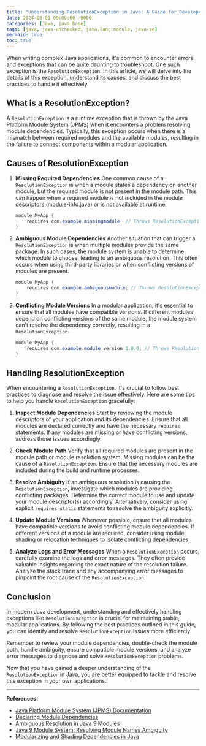 ```yaml
---
title: "Understanding ResolutionException in Java: A Guide for Developers"
date: 2024-03-01 09:00:00 -0000
categories: [Java, java.base]
tags: [java, java-unchecked, java.lang.module, java-se]
mermaid: true
toc: true
---
```



When writing complex Java applications, it's common to encounter errors and exceptions that can be quite daunting to troubleshoot. One such exception is the `ResolutionException`. In this article, we will delve into the details of this exception, understand its causes, and discuss the best practices to handle it effectively.

## What is a ResolutionException?

A `ResolutionException` is a runtime exception that is thrown by the Java Platform Module System (JPMS) when it encounters a problem resolving module dependencies. Typically, this exception occurs when there is a mismatch between required modules and the available modules, resulting in the failure to connect components within a modular application.

## Causes of ResolutionException

1. **Missing Required Dependencies**
   One common cause of a `ResolutionException` is when a module states a dependency on another module, but the required module is not present in the module path. This can happen when a required module is not included in the module descriptors (module-info.java) or is not available at runtime.

   ```java
   module MyApp {
       requires com.example.missingmodule; // Throws ResolutionException if the module is missing
   }
   ```

2. **Ambiguous Module Dependencies**
   Another situation that can trigger a `ResolutionException` is when multiple modules provide the same package. In such cases, the module system is unable to determine which module to choose, leading to an ambiguous resolution. This often occurs when using third-party libraries or when conflicting versions of modules are present.

   ```java
   module MyApp {
       requires com.example.ambiguousmodule; // Throws ResolutionException if multiple modules provide the same package
   }
   ```

3. **Conflicting Module Versions**
   In a modular application, it's essential to ensure that all modules have compatible versions. If different modules depend on conflicting versions of the same module, the module system can't resolve the dependency correctly, resulting in a `ResolutionException`.

   ```java
   module MyApp {
       requires com.example.module version 1.0.0; // Throws ResolutionException if another module requires a different version
   }
   ```

## Handling ResolutionException

When encountering a `ResolutionException`, it's crucial to follow best practices to diagnose and resolve the issue effectively. Here are some tips to help you handle `ResolutionException` gracefully:

1. **Inspect Module Dependencies**
   Start by reviewing the module descriptors of your application and its dependencies. Ensure that all modules are declared correctly and have the necessary `requires` statements. If any modules are missing or have conflicting versions, address those issues accordingly.

2. **Check Module Path**
   Verify that all required modules are present in the module path or module resolution system. Missing modules can be the cause of a `ResolutionException`. Ensure that the necessary modules are included during the build and runtime processes.

3. **Resolve Ambiguity**
   If an ambiguous resolution is causing the `ResolutionException`, investigate which modules are providing conflicting packages. Determine the correct module to use and update your module descriptor(s) accordingly. Alternatively, consider using explicit `requires static` statements to resolve the ambiguity explicitly.

4. **Update Module Versions**
   Whenever possible, ensure that all modules have compatible versions to avoid conflicting module dependencies. If different versions of a module are required, consider using module shading or relocation techniques to isolate conflicting dependencies.

5. **Analyze Logs and Error Messages**
   When a `ResolutionException` occurs, carefully examine the logs and error messages. They often provide valuable insights regarding the exact nature of the resolution failure. Analyze the stack trace and any accompanying error messages to pinpoint the root cause of the `ResolutionException`.

## Conclusion

In modern Java development, understanding and effectively handling exceptions like `ResolutionException` is crucial for maintaining stable, modular applications. By following the best practices outlined in this guide, you can identify and resolve `ResolutionException` issues more efficiently.

Remember to review your module dependencies, double-check the module path, handle ambiguity, ensure compatible module versions, and analyze error messages to diagnose and solve `ResolutionException` problems.

Now that you have gained a deeper understanding of the `ResolutionException` in Java, you are better equipped to tackle and resolve this exception in your own applications.

---

**References:**

- [Java Platform Module System (JPMS) Documentation](https://docs.oracle.com/en/java/javase/16/docs/api/java.base/java/lang/Module.html)
- [Declaring Module Dependencies](https://www.oracle.com/corporate/features/understanding-java-9-modules.html#declaring-dependencies)
- [Ambiguous Resolution in Java 9 Modules](https://www.infoworld.com/article/3577472/ambiguous-resolution-in-java-9-modules.html)
- [Java 9 Module System: Resolving Module Names Ambiguity](https://dzone.com/articles/java-9-module-system-resolving-ambiguity)
- [Modularizing and Shading Dependencies in Java](https://www.baeldung.com/java-modularize-shading-dependencies)
